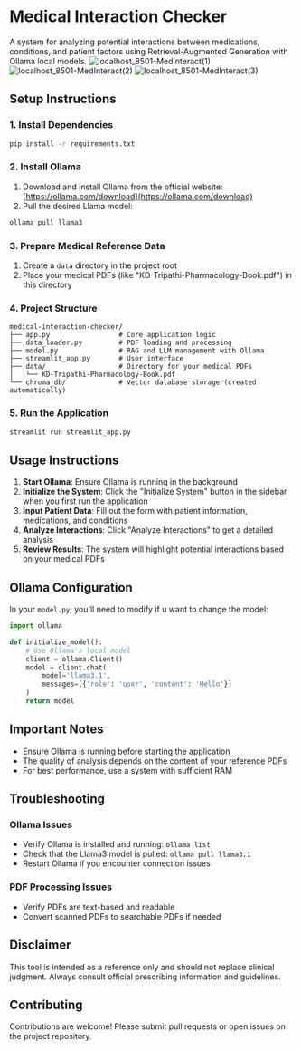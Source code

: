 # Medical Interaction Checker
A system for analyzing potential interactions between medications, conditions, and patient factors using Retrieval-Augmented Generation with Ollama local models.
![localhost_8501-MedInteract(1)](https://github.com/user-attachments/assets/bdd80c94-46f3-41e4-87c0-76aeaf3436e8)
![localhost_8501-MedInteract(2)](https://github.com/user-attachments/assets/4a7a3d69-4b30-43f2-9738-074b430d6483)
![localhost_8501-MedInteract(3)](https://github.com/user-attachments/assets/2ee171bf-ce5e-45b1-abd3-b0c72355e295)
## Setup Instructions
### 1. Install Dependencies
```bash
pip install -r requirements.txt
```

### 2. Install Ollama
1. Download and install Ollama from the official website: [https://ollama.com/download](https://ollama.com/download)
2. Pull the desired Llama model:
```bash
ollama pull llama3
```

### 3. Prepare Medical Reference Data
1. Create a `data` directory in the project root
2. Place your medical PDFs (like "KD-Tripathi-Pharmacology-Book.pdf") in this directory

### 4. Project Structure
```
medical-interaction-checker/
├── app.py                 # Core application logic
├── data_loader.py         # PDF loading and processing
├── model.py               # RAG and LLM management with Ollama
├── streamlit_app.py       # User interface
├── data/                  # Directory for your medical PDFs
│   └── KD-Tripathi-Pharmacology-Book.pdf
└── chroma_db/             # Vector database storage (created automatically)
```

### 5. Run the Application
```bash
streamlit run streamlit_app.py
```

## Usage Instructions
1. **Start Ollama**: Ensure Ollama is running in the background
2. **Initialize the System**: Click the "Initialize System" button in the sidebar when you first run the application
3. **Input Patient Data**: Fill out the form with patient information, medications, and conditions
4. **Analyze Interactions**: Click "Analyze Interactions" to get a detailed analysis
5. **Review Results**: The system will highlight potential interactions based on your medical PDFs

## Ollama Configuration
In your `model.py`, you'll need to modify if u want to change the model:

```python
import ollama

def initialize_model():
    # Use Ollama's local model
    client = ollama.Client()
    model = client.chat(
        model='llama3.1',
        messages=[{'role': 'user', 'content': 'Hello'}]
    )
    return model
```

## Important Notes
- Ensure Ollama is running before starting the application
- The quality of analysis depends on the content of your reference PDFs
- For best performance, use a system with sufficient RAM

## Troubleshooting
### Ollama Issues
- Verify Ollama is installed and running: `ollama list`
- Check that the Llama3 model is pulled: `ollama pull llama3.1`
- Restart Ollama if you encounter connection issues

### PDF Processing Issues
- Verify PDFs are text-based and readable
- Convert scanned PDFs to searchable PDFs if needed


## Disclaimer
This tool is intended as a reference only and should not replace clinical judgment. Always consult official prescribing information and guidelines.

## Contributing
Contributions are welcome! Please submit pull requests or open issues on the project repository.


